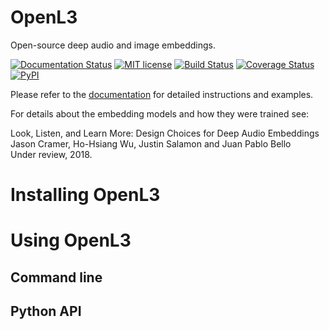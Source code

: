 # OpenL3

Open-source deep audio and image embeddings.

[![Documentation Status](https://readthedocs.org/projects/openl3/badge/?version=latest)](http://openl3.readthedocs.io/en/latest/?badge=latest)
[![MIT license](https://img.shields.io/badge/License-MIT-blue.svg)](https://lbesson.mit-license.org/)
[![Build Status](https://travis-ci.org/marl/openl3.svg?branch=master)](https://travis-ci.org/marl/openl3)
[![Coverage Status](https://coveralls.io/repos/github/marl/openl3/badge.svg?branch=master)](https://coveralls.io/github/marl/openl3?branch=master)
[![PyPI](https://img.shields.io/badge/python-2.7%2C%203.5%2C%203.6-blue.svg)]()

Please refer to the [documentation](https://openl3.readthedocs.io/en/latest/) for detailed instructions and examples.

For details about the embedding models and how they were trained see:

Look, Listen, and Learn More: Design Choices for Deep Audio Embeddings<br/>
Jason Cramer, Ho-Hsiang Wu, Justin Salamon and Juan Pablo Bello<br/>
Under review, 2018.

# Installing OpenL3

# Using OpenL3

## Command line

## Python API
